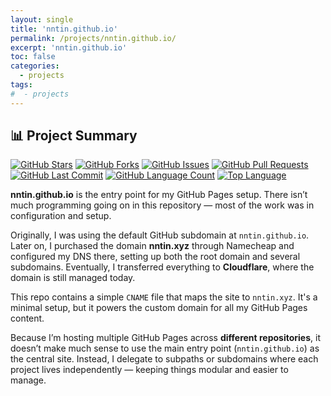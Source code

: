 ```yaml
---
layout: single
title: 'nntin.github.io'
permalink: /projects/nntin.github.io/
excerpt: 'nntin.github.io'
toc: false
categories:
  - projects
tags:
#  - projects
---
```


## 📊 Project Summary

[![GitHub Stars](https://img.shields.io/github/stars/nntin/nntin.github.io)](https://github.com/nntin/nntin.github.io/stargazers)
[![GitHub Forks](https://img.shields.io/github/forks/nntin/nntin.github.io)](https://github.com/nntin/nntin.github.io/network)
[![GitHub Issues](https://img.shields.io/github/issues/nntin/nntin.github.io)](https://github.com/nntin/nntin.github.io/issues)
[![GitHub Pull Requests](https://img.shields.io/github/issues-pr/nntin/nntin.github.io)](https://github.com/nntin/nntin.github.io/pulls)
[![GitHub Last Commit](https://img.shields.io/github/last-commit/nntin/nntin.github.io)](https://github.com/nntin/nntin.github.io/commits)
[![GitHub Language Count](https://img.shields.io/github/languages/count/nntin/nntin.github.io)](https://github.com/nntin/nntin.github.io)
[![Top Language](https://img.shields.io/github/languages/top/nntin/nntin.github.io)](https://github.com/nntin/nntin.github.io)

**nntin.github.io** is the entry point for my GitHub Pages setup. There isn’t much programming going on in this repository — most of the work was in configuration and setup.

Originally, I was using the default GitHub subdomain at `nntin.github.io`. Later on, I purchased the domain **nntin.xyz** through Namecheap and configured my DNS there, setting up both the root domain and several subdomains. Eventually, I transferred everything to **Cloudflare**, where the domain is still managed today.

This repo contains a simple `CNAME` file that maps the site to `nntin.xyz`. It's a minimal setup, but it powers the custom domain for all my GitHub Pages content.

Because I’m hosting multiple GitHub Pages across **different repositories**, it doesn’t make much sense to use the main entry point (`nntin.github.io`) as the central site. Instead, I delegate to subpaths or subdomains where each project lives independently — keeping things modular and easier to manage.
